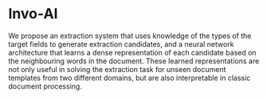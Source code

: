 # Invo-AI
We propose an extraction system that uses knowledge of the types of the target fields to generate extraction candidates, and a neural network architecture that learns a dense representation of each candidate based on the neighbouring words in the document. These learned representations are not only useful in solving the extraction task for unseen document templates from two different domains, but are also interpretable in classic document processing.
